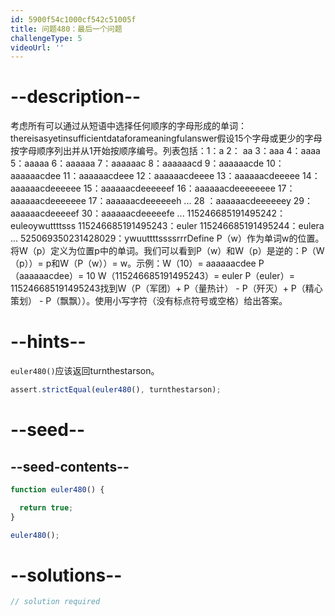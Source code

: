 ```yaml
---
id: 5900f54c1000cf542c51005f
title: 问题480：最后一个问题
challengeType: 5
videoUrl: ''
---
```


# --description--

考虑所有可以通过从短语中选择任何顺序的字母形成的单词：thereisasyetinsufficientdataforameaningfulanswer假设15个字母或更少的字母按字母顺序列出并从1开始按顺序编号。列表包括：1：a 2： aa 3：aaa 4：aaaa 5：aaaaa 6：aaaaaa 7：aaaaaac 8：aaaaaacd 9：aaaaaacde 10：aaaaaacdee 11：aaaaaacdeee 12：aaaaaacdeeee 13：aaaaaacdeeeee 14：aaaaaacdeeeeee 15：aaaaaacdeeeeeef 16：aaaaaacdeeeeeeee 17：aaaaaacdeeeeeee 17：aaaaaacdeeeeeeh ... 28 ：aaaaaacdeeeeeey 29：aaaaaacdeeeeef 30：aaaaaacdeeeeefe ... 115246685191495242：euleoywuttttsss 115246685191495243：euler 115246685191495244：eulera ... 525069350231428029：ywuuttttssssrrrDefine P（w）作为单词w的位置。将W（p）定义为位置p中的单词。我们可以看到P（w）和W（p）是逆的：P（W（p））= p和W（P（w））= w。示例：W（10）= aaaaaacdee P（aaaaaacdee）= 10 W（115246685191495243）= euler P（euler）= 115246685191495243找到W（P（军团）+ P（量热计） - P（歼灭）+ P（精心策划） - P（飘飘））。使用小写字符（没有标点符号或空格）给出答案。

# --hints--

`euler480()`应该返回turnthestarson。

```js
assert.strictEqual(euler480(), turnthestarson);
```

# --seed--

## --seed-contents--

```js
function euler480() {

  return true;
}

euler480();
```

# --solutions--

```js
// solution required
```
